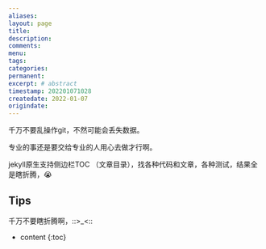 ```yaml
---
aliases:
layout: page
title:
description:
comments:
menu:
tags: 
categories:
permanent: 
excerpt: # abstract
timestamp: 202201071028
createdate: 2022-01-07
origindate: 
---
```


千万不要乱操作git，不然可能会丢失数据。

专业的事还是要交给专业的人用心去做才行啊。

jekyll原生支持侧边栏TOC （文章目录），找各种代码和文章，各种测试，结果全是瞎折腾，😭

## Tips
千万不要瞎折腾啊，::>_<::


* content
 {:toc}


